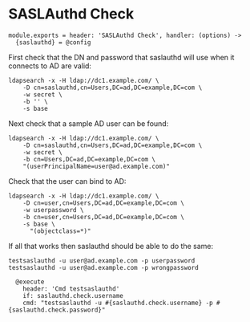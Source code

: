 
# SASLAuthd Check

    module.exports = header: 'SASLAuthd Check', handler: (options) ->
      {saslauthd} = @config

First check that the DN and password that saslauthd will use when it connects to AD are valid:

```
ldapsearch -x -H ldap://dc1.example.com/ \
    -D cn=saslauthd,cn=Users,DC=ad,DC=example,DC=com \
    -w secret \
    -b '' \
    -s base
```

Next check that a sample AD user can be found:

```
ldapsearch -x -H ldap://dc1.example.com/ \
    -D cn=saslauthd,cn=Users,DC=ad,DC=example,DC=com \
    -w secret \
    -b cn=Users,DC=ad,DC=example,DC=com \
    "(userPrincipalName=user@ad.example.com)"
```

Check that the user can bind to AD:

```
ldapsearch -x -H ldap://dc1.example.com/ \
    -D cn=user,cn=Users,DC=ad,DC=example,DC=com \
    -w userpassword \
    -b cn=user,cn=Users,DC=ad,DC=example,DC=com \
    -s base \
      "(objectclass=*)"
```

If all that works then saslauthd should be able to do the same:

```
testsaslauthd -u user@ad.example.com -p userpassword
testsaslauthd -u user@ad.example.com -p wrongpassword
```

      @execute
        header: 'Cmd testsaslauthd'
        if: saslauthd.check.username
        cmd: "testsaslauthd -u #{saslauthd.check.username} -p #{saslauthd.check.password}"
